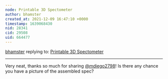 ```yaml
---
node: Printable 3D Spectometer 
author: bhamster
created_at: 2021-12-09 16:47:10 +0000
timestamp: 1639068430
nid: 28341
cid: 29508
uid: 664477
---
```




[bhamster](../profile/bhamster) replying to: [Printable 3D Spectometer ](../notes/mdiego2798/12-08-2021/printable-3d-spectometer)

----
Very neat, thanks so much for sharing [@mdiego2798](/profile/mdiego2798)! Is there any chance you have a picture of the assembled spec?